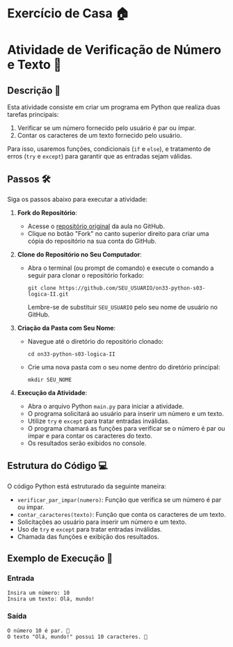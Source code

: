 # Exercício de Casa 🏠 

# Atividade de Verificação de Número e Texto 🚀

## Descrição 📝

Esta atividade consiste em criar um programa em Python que realiza duas tarefas principais:

1. Verificar se um número fornecido pelo usuário é par ou ímpar.
2. Contar os caracteres de um texto fornecido pelo usuário.

Para isso, usaremos funções, condicionais (`if` e `else`), e tratamento de erros (`try` e `except`) para garantir que as entradas sejam válidas.

## Passos 🛠️

Siga os passos abaixo para executar a atividade:

1. **Fork do Repositório**:

   - Acesse o [repositório original](https://github.com/reprograma/on33-python-s03-logica-II) da aula no GitHub.
   - Clique no botão "Fork" no canto superior direito para criar uma cópia do repositório na sua conta do GitHub.

2. **Clone do Repositório no Seu Computador**:

   - Abra o terminal (ou prompt de comando) e execute o comando a seguir para clonar o repositório forkado:

     ```
     git clone https://github.com/SEU_USUARIO/on33-python-s03-logica-II.git
     ```

     Lembre-se de substituir `SEU_USUARIO` pelo seu nome de usuário no GitHub.

3. **Criação da Pasta com Seu Nome**:

   - Navegue até o diretório do repositório clonado:

     ```
     cd on33-python-s03-logica-II
     ```

   - Crie uma nova pasta com o seu nome dentro do diretório principal:

     ```
     mkdir SEU_NOME
     ```

4. **Execução da Atividade**:

   - Abra o arquivo Python `main.py` para iniciar a atividade.
   - O programa solicitará ao usuário para inserir um número e um texto.
   - Utilize `try` e `except` para tratar entradas inválidas.
   - O programa chamará as funções para verificar se o número é par ou ímpar e para contar os caracteres do texto.
   - Os resultados serão exibidos no console.

## Estrutura do Código 💻

O código Python está estruturado da seguinte maneira:

- `verificar_par_impar(numero)`: Função que verifica se um número é par ou ímpar.
- `contar_caracteres(texto)`: Função que conta os caracteres de um texto.
- Solicitações ao usuário para inserir um número e um texto.
- Uso de `try` e `except` para tratar entradas inválidas.
- Chamada das funções e exibição dos resultados.

## Exemplo de Execução 🚀

### Entrada

```
Insira um número: 10
Insira um texto: Olá, mundo!
```

### Saída

```
O número 10 é par. 🎉
O texto "Olá, mundo!" possui 10 caracteres. 📝
```

